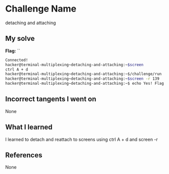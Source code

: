 # Challenge Name
detaching and attaching

## My solve
**Flag:** ``

```bash
Connected!
hacker@terminal-multiplexing~detaching-and-attaching:~$screen
ctrl A + d
hacker@terminal-multiplexing~detaching-and-attaching:~$/challenge/run
hacker@terminal-multiplexing~detaching-and-attaching:~$screen -r 139
hacker@terminal-multiplexing~detaching-and-attaching:~$ echo Yes! Flag is: pwn.college{siaga8E1SJVkB7L8R2hjA9XCM5V.0lN4IDOxwyN0gjNzEzW}
```
## Incorrect tangents I went on
None

## What I learned
I learned to detach and reattach to screens using ctrl A + d and screen -r

## References 
None
